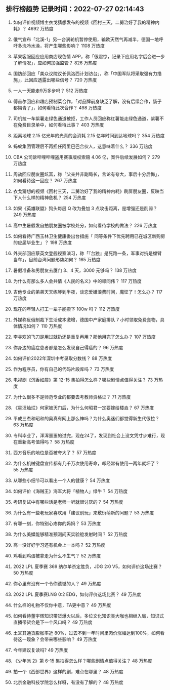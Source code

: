 
## 排行榜趋势 记录时间：2022-07-27 02:14:43
  
  1. 如何评价视频博主衣戈猜想发布的视频《回村三天，二舅治好了我的精神内耗》？ 4692 万热度
    
  2. 俄气宣布「北溪-1」另一台涡轮机暂停使用，输欧天然气再减半，德国一地呼吁多洗冷水澡，将产生哪些影响？ 1108 万热度
    
  3. 苹果客服回应应用商店现色情 APP，称「很震惊，记录下应用名字后会进一步了解情况」，应如何加强监管？ 826 万热度
    
  4. 国防部回应「美众议院议长佩洛西计划访台」，称「中国军队将采取强有力措施」，此回应透露出哪些信号？ 720 万热度
    
  5. 一人一天能走9万多步吗？ 512 万热度
    
  6. 傅首尔回应和趣店预制菜合作，「对品牌前身缺乏了解，没有后续合作，肠子都悔青了」，如何看待此次合作？ 498 万热度
    
  7. 司机拉一车紫薯走绿色通道被拒，工作人员回应称红薯能走绿色通道，紫薯不在免费目录单中，如何看待此事？ 403 万热度
    
  8. 距离地球 2.15 亿光年的光真的会消耗 2.15 亿年时间到达地球吗？ 354 万热度
    
  9. 蚂蚁集团管理层不再担任阿里巴巴合伙人，这意味着什么？ 336 万热度
    
  10. CBA 公司诉哔哩哔哩盗用赛事版权索赔 4.06 亿，案件后续发展如何？ 279 万热度
    
  11. 周劼回应朋友圈炫富，称「父亲并非副局长，言论有夸大，事后十分后悔」，如何看待这一回应？ 267 万热度
    
  12. 衣戈猜想的视频《回村三天，二舅治好了我的精神内耗》刷屏朋友圈，反映当下人什么样的精神危机？ 254 万热度
    
  13. 如果《英雄联盟》狗头每层 Q 改为叠加 3 点攻击距离，是增强还是削弱？ 249 万热度
    
  14. 高中生暑假发自拍朋友圈被学校处分，如何看待学校的做法？ 226 万热度
    
  15. 如何看待广西玉林卫生健康委出台措施「 同等条件下优先聘用已在城区新购房的应届毕业生」？ 198 万热度
    
  16. 外交部回应蔡英文登舰视察演习，称「『台独』是死路一条，军事对抗是螳臂当车」，目前台湾问题形势如何？ 165 万热度
    
  17. 暑假准备和男朋友去厦门 3、4 天，3000 元够吗？ 138 万热度
    
  18. 为什么有那么多人会共情《人民的名义》中的祁同伟？ 117 万热度
    
  19. 吉他专业的弟弟天天练琴到半夜，谈恋爱嫌浪费时间，魔怔了！怎么办？ 117 万热度
    
  20. 现在的年轻人打工一辈子能攒下 100w 吗？ 112 万热度
    
  21. 外媒称反俄制裁下生活成本激增，德国中产家庭排队 7 小时领取免费食物，具体情况如何？ 110 万热度
    
  22. 李寻欢的飞刀是用过就扔还是重复再用？那他用完了怎么办？ 107 万热度
    
  23. 你身边的癌症患者都是怎么发现自己得癌的？ 96 万热度
    
  24. 如何评价2022年深圳中考录取分数线？ 88 万热度
    
  25. 作为程序员，你有自己的代码片段库吗？ 73 万热度
    
  26. 电视剧《沉香如屑》第 12-15 集拍得怎么样？哪些剧情点值得关注？ 73 万热度
    
  27. 为什么很多不是师范专业的都要去考教师资格证？ 71 万热度
    
  28. 《星汉灿烂》何家被灭门后，为什么何昭君一定要嫁给楼垚？ 67 万热度
    
  29. 平成三杰和昭和的奥真有网上那么神吗？为什么奥迷们都觉得新生代很拉？ 63 万热度
    
  30. 专科毕业了，浑浑噩噩的过完，现在24了，发现到社会上没文凭寸步难行，现在重新高考值得吗？ 58 万热度
    
  31. 西方音乐的地位是否被夸大了？ 57 万热度
    
  32. 为什么机械键盘宣传都有几千万次使用寿命，却经常有使用一两年就坏了？ 55 万热度
    
  33. 从哪些小细节可以看出一个人的健康？ 54 万热度
    
  34. 如何评价《海贼王》海军大将「植物人」绿牛？ 54 万热度
    
  35. 考研复试中有哪些话是老师一听就很讨厌的？ 54 万热度
    
  36. 为什么有一些老玩家喜欢用「建议别玩」来敷衍萌新的问题？ 53 万热度
    
  37. 有哪一刻，你特别心疼你的妈妈？ 53 万热度
    
  38. 为什么美媒能够精准预测问天实验舱发射时间？ 52 万热度
    
  39. 高一没好好学习还有机会上一本吗？ 52 万热度
    
  40. 鸡看到鸡蛋被拿走为什么不生气？ 52 万热度
    
  41. 2022 LPL 夏季赛 369 纳尔单杀定胜负，JDG 2:0 V5，如何评价这场比赛？ 50 万热度
    
  42. 你心里有没有一个令你遗憾的人？ 49 万热度
    
  43. 2022 LPL 夏季赛LNG 0:2 EDG，如何评价这场比赛？ 49 万热度
    
  44. 什么样的礼物不仅你中意，TA更中意？ 49 万热度
    
  45. 如何看待董宇辉知识带货爆火以后，多位文化知识类大咖也相继入局，知识式直播带货会是下一个风口吗？ 49 万热度
    
  46. 土耳其通货膨胀率近 80%，过去不到一年时间里肉价涨幅达到100%，如何看待这一现象？会带来哪些影响？ 49 万热度
    
  47. 今年建议复读吗? 49 万热度
    
  48. 《少年派 2》第 6-15 集拍得怎么样？哪些剧情点值得关注？ 48 万热度
    
  49. 拍一个《西部世界》这样的剧，难点在哪里？ 48 万热度
    
  50. 北京金融科技学院怎么样呀，有没有了解的？ 48 万热度
    